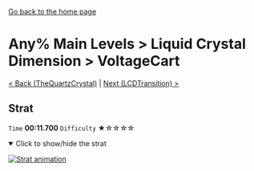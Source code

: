 [Go back to the home page](https://github.com/Doublevil/scbspeedrun)

# Any% Main Levels > Liquid Crystal Dimension > VoltageCart

[< Back (TheQuartzCrystal)](https://github.com/Doublevil/scbspeedrun/blob/main/levels/any_ml/LCD/TheQuartzCrystal.md) | [Next (LCDTransition) >](https://github.com/Doublevil/scbspeedrun/blob/main/levels/any_ml/LCD/LCDTransition.md)

## Strat

`Time` **00:11.700** `Difficulty` ★☆☆☆☆
<details open>
  <summary>Click to show/hide the strat</summary>

  [![Strat animation](https://github.com/Doublevil/scbspeedrun/blob/main/media/levels/LCD/VoltageCart_Strat.webp)](https://github.com/Doublevil/scbspeedrun/blob/main/media/levels/LCD/VoltageCart_Strat.mp4?raw=true)
</details>
